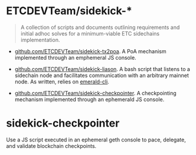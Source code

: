 # ETCDEVTeam/sidekick-*

> A collection of scripts and documents outlining requirements and initial adhoc solves for a minimum-viable ETC sidechains implementation.

- [github.com/ETCDEVTeam/sidekick-tx2poa](http://github.com/ETCDEVTeam/sidekick-tx2poa). A PoA mechanism implemented through an emphemeral JS console.

- [github.com/ETCDEVTeam/sidekick-liason](http://github.com/ETCDEVTeam/sidekick-liason). A bash script that listens to a sidechain node and facilitates communication with an arbitrary mainnet node. As written, relies on [emerald-cli](https://github.com/ETCDEVTeam/emerald-cli).

- [github.com/ETCDEVTeam/sidekick-checkpointer](http://github.com/ETCDEVTeam/sidekick-checkpointer). A checkpointing mechanism implemented through an ephemerald JS console.

# sidekick-checkpointer

Use a JS script executed in an ephemeral geth console to pace, delegate, and validate blockchain checkpoints.
